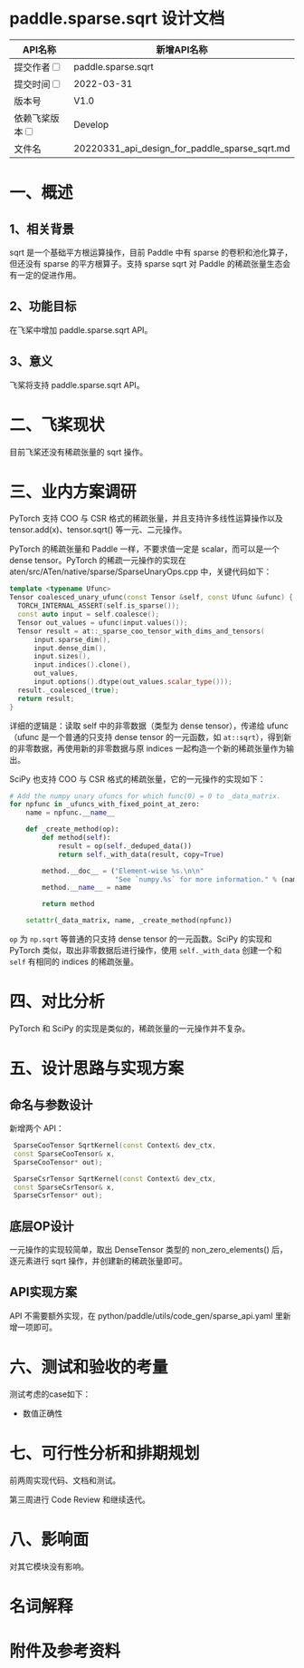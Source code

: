 # paddle.sparse.sqrt 设计文档

| API名称                                                      | 新增API名称                                       |
| ------------------------------------------------------------ | ------------------------------------------------- |
| 提交作者<input type="checkbox" class="rowselector hidden">   | paddle.sparse.sqrt                                |
| 提交时间<input type="checkbox" class="rowselector hidden">   | 2022-03-31                                        |
| 版本号                                                       | V1.0                                              |
| 依赖飞桨版本<input type="checkbox" class="rowselector hidden"> | Develop                                           |
| 文件名                                                       | 20220331_api_design_for_paddle_sparse_sqrt.md<br> |


# 一、概述

## 1、相关背景

sqrt 是一个基础平方根运算操作，目前 Paddle 中有 sparse 的卷积和池化算子，但还没有 sparse 的平方根算子。支持 sparse sqrt 对 Paddle 的稀疏张量生态会有一定的促进作用。

## 2、功能目标

在飞桨中增加 paddle.sparse.sqrt API。

## 3、意义

飞桨将支持 paddle.sparse.sqrt API。

# 二、飞桨现状

目前飞桨还没有稀疏张量的 sqrt 操作。


# 三、业内方案调研

PyTorch 支持 COO 与 CSR 格式的稀疏张量，并且支持许多线性运算操作以及 tensor.add(x)、tensor.sqrt() 等一元、二元操作。

PyTorch 的稀疏张量和 Paddle 一样，不要求值一定是 scalar，而可以是一个 dense tensor。PyTorch 的稀疏一元操作的实现在 aten/src/ATen/native/sparse/SparseUnaryOps.cpp 中，关键代码如下：

```c++
template <typename Ufunc>
Tensor coalesced_unary_ufunc(const Tensor &self, const Ufunc &ufunc) {
  TORCH_INTERNAL_ASSERT(self.is_sparse());
  const auto input = self.coalesce();
  Tensor out_values = ufunc(input.values());
  Tensor result = at::_sparse_coo_tensor_with_dims_and_tensors(
      input.sparse_dim(),
      input.dense_dim(),
      input.sizes(),
      input.indices().clone(),
      out_values,
      input.options().dtype(out_values.scalar_type()));
  result._coalesced_(true);
  return result;
}
```

详细的逻辑是：读取 self 中的非零数据（类型为 dense tensor），传递给 ufunc（ufunc 是一个普通的只支持 dense tensor 的一元函数，如 `at::sqrt`），得到新的非零数据，再使用新的非零数据与原 indices 一起构造一个新的稀疏张量作为输出。

SciPy 也支持 COO 与 CSR 格式的稀疏张量，它的一元操作的实现如下：

```python
# Add the numpy unary ufuncs for which func(0) = 0 to _data_matrix.
for npfunc in _ufuncs_with_fixed_point_at_zero:
    name = npfunc.__name__

    def _create_method(op):
        def method(self):
            result = op(self._deduped_data())
            return self._with_data(result, copy=True)

        method.__doc__ = ("Element-wise %s.\n\n"
                          "See `numpy.%s` for more information." % (name, name))
        method.__name__ = name

        return method

    setattr(_data_matrix, name, _create_method(npfunc))
```

`op` 为 `np.sqrt` 等普通的只支持 dense tensor 的一元函数。SciPy 的实现和 PyTorch 类似，取出非零数据后进行操作，使用 `self._with_data` 创建一个和 `self` 有相同的 indices 的稀疏张量。

# 四、对比分析

PyTorch 和 SciPy 的实现是类似的，稀疏张量的一元操作并不复杂。

# 五、设计思路与实现方案

## 命名与参数设计

新增两个 API：

```    cpp
 SparseCooTensor SqrtKernel(const Context& dev_ctx,
 const SparseCooTensor& x,
 SparseCooTensor* out);
```

```cpp
 SparseCsrTensor SqrtKernel(const Context& dev_ctx,
 const SparseCsrTensor& x,
 SparseCsrTensor* out);
```

## 底层OP设计

一元操作的实现较简单，取出 DenseTensor 类型的 non_zero_elements() 后，逐元素进行 sqrt 操作，并创建新的稀疏张量即可。

## API实现方案

API 不需要额外实现，在 python/paddle/utils/code_gen/sparse_api.yaml 里新增一项即可。

# 六、测试和验收的考量

测试考虑的case如下：

- 数值正确性

# 七、可行性分析和排期规划

前两周实现代码、文档和测试。

第三周进行 Code Review 和继续迭代。

# 八、影响面

对其它模块没有影响。

# 名词解释

# 附件及参考资料
